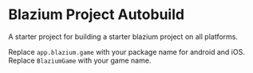 # Blazium Project Autobuild

A starter project for building a starter blazium project on all platforms. 

Replace `app.blazium.game` with your package name for android and iOS. Replace `BlaziumGame` with your game name.
